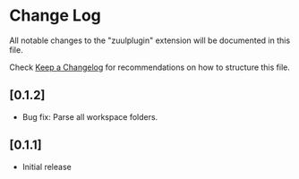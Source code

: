 # Change Log

All notable changes to the "zuulplugin" extension will be documented in this file.

Check [Keep a Changelog](http://keepachangelog.com/) for recommendations on how to structure this file.

## [0.1.2]

- Bug fix: Parse all workspace folders.

## [0.1.1]

- Initial release
